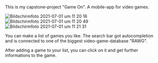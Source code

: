 This is my capstone-project "Game On". A mobile-app for video games.

![Bildschirmfoto 2021-07-01 um 11 20 16](https://user-images.githubusercontent.com/82399378/124101351-8d29b080-da5f-11eb-8b51-0c25dce3f496.png) ![Bildschirmfoto 2021-07-01 um 11 20 49](https://user-images.githubusercontent.com/82399378/124101479-b0546000-da5f-11eb-80c5-94f80364a4ab.png) ![Bildschirmfoto 2021-07-01 um 11 21 31](https://user-images.githubusercontent.com/82399378/124101535-bea27c00-da5f-11eb-92de-db4f0c6f5ac3.png)

You can make a list of games you like. The search bar got autocompletion and is connected to one of the biggest video-game-database "RAWG".

After adding a game to your list, you can click on it and get further informations to the game.

